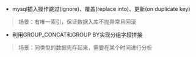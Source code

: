 * mysql插入操作跳过(ignore)、覆盖(replace into)、更新(on duplicate key)
> 场景：有唯一索引，保证数据入库不抛异常且回滚

* 利用GROUP_CONCAT和GROUP BY实现分组字段拼接
> 场景：同类型的数据先存起来，需要在某个时间进行分析
